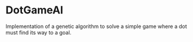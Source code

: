 # DotGameAI
Implementation of a genetic algorithm to solve a simple game where a dot must find its way to a goal. 
